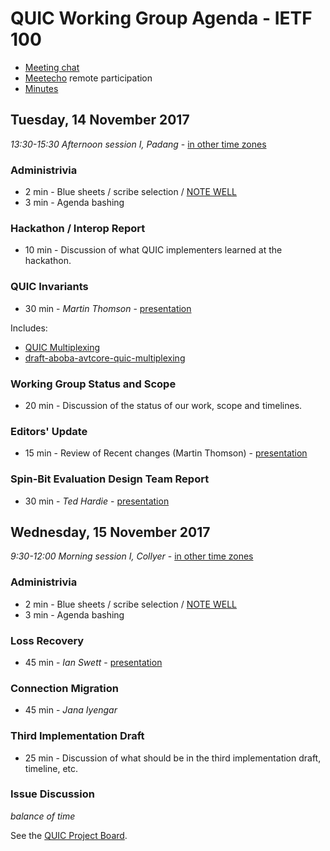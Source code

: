 # QUIC Working Group Agenda - IETF 100

* [Meeting chat](xmpp:quic@jabber.ietf.org?join)
* [Meetecho](http://www.meetecho.com/ietf100/quic) remote participation
* [Minutes](http://etherpad.tools.ietf.org:9000/p/notes-ietf-100-quic)



## Tuesday, 14 November 2017

_13:30-15:30	Afternoon session I, Padang_ - [in other time zones](https://www.timeanddate.com/worldclock/fixedtime.html?msg=IETF+100+QUIC+WG+-+First+Session&iso=20171114T1330&p1=236&ah=2)

### Administrivia

* 2 min - Blue sheets / scribe selection / [NOTE WELL](https://www.ietf.org/about/note-well.html)
* 3 min - Agenda bashing

### Hackathon / Interop Report

* 10 min - Discussion of what QUIC implementers learned at the hackathon.

### QUIC Invariants

* 30 min - *Martin Thomson* -  [presentation](https://datatracker.ietf.org/meeting/100/materials/slides-100-quic-sessa-invariants/)

Includes:
* [QUIC Multiplexing](https://github.com/quicwg/base-drafts/issues/426)
* [draft-aboba-avtcore-quic-multiplexing](https://datatracker.ietf.org/doc/draft-aboba-avtcore-quic-multiplexing/)

### Working Group Status and Scope

* 20 min - Discussion of the status of our work, scope and timelines.

### Editors' Update

* 15 min - Review of Recent changes (Martin Thomson) - [presentation](https://datatracker.ietf.org/meeting/100/materials/slides-100-quic-sessa-editors-change-summary/)

### Spin-Bit Evaluation Design Team Report

* 30 min - *Ted Hardie* - [presentation](https://datatracker.ietf.org/meeting/100/materials/slides-100-quic-sessa-spin-bit-evaluation-design-team-report/)


## Wednesday, 15 November 2017

_9:30-12:00	Morning session I, Collyer_ - [in other time zones](https://www.timeanddate.com/worldclock/fixedtime.html?msg=IETF+100+QUIC+WG+-+Second+Session&iso=20171115T0930&p1=236&ah=2&am=30)

### Administrivia

* 2 min - Blue sheets / scribe selection / [NOTE WELL](https://www.ietf.org/about/note-well.html)
* 3 min - Agenda bashing

### Loss Recovery

* 45 min - *Ian Swett*  - [presentation](https://datatracker.ietf.org/meeting/100/materials/slides-100-quic-sessb-quic-recovery-and-congestion-control/)

### Connection Migration

* 45 min - *Jana Iyengar*

### Third Implementation Draft

* 25 min - Discussion of what should be in the third implementation draft, timeline, etc.

### Issue Discussion

*balance of time*

See the [QUIC Project Board](https://github.com/quicwg/base-drafts/projects/2).


